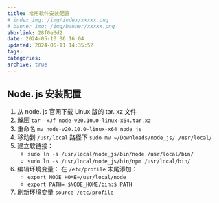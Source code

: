 ```yaml
---
title: 常用软件安装配置
# index_img: /img/index/xxxxx.png
# banner_img: /img/banner/xxxxx.png
abbrlink: 28f0e3d2
date: 2024-05-10 06:16:04
updated: 2024-05-11 14:35:52
tags:
categories:
archive: true
---
```

## Node. js 安装配置

1. 从 node. js 官网下载 Linux 版的 tar. xz 文件
2. 解压 `tar -xJf node-v20.10.0-linux-x64.tar.xz`
3. 重命名 `mv node-v20.10.0-linux-x64 node_js`
4. 移动到 `/usr/local` 路径下 `sudo mv ~/Downloads/node_js/ /usr/local/`
5. 建立软链接：
   - `sudo ln -s /usr/local/node_js/bin/node /usr/local/bin/`
   - `sudo ln -s /usr/local/node_js/bin/npm /usr/local/bin/`
6. 编辑环境变量：
   在 `/etc/profile` 末尾添加：
   - `export NODE_HOME=/usr/local/node`
   - `export PATH= $NODE_HOME/bin:$ PATH`
7. 刷新环境变量 `source /etc/profile`